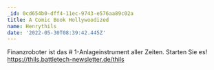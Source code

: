 ```yaml
---
_id: 0cd654b0-dff4-11ec-9743-e576aa89c02a
title: A Comic Book Hollywoodized
name: Henrythils
date: '2022-05-30T08:39:42.445Z'
---
```

Finanzroboter ist das # 1-Anlageinstrument aller Zeiten. Starten Sie es! https://thils.battletech-newsletter.de/thils
